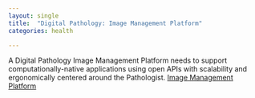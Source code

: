 ```yaml
---
layout: single
title:  "Digital Pathology: Image Management Platform"
categories: health

---
```

A Digital Pathology Image Management Platform needs to support computationally-native applications using open APIs with scalability and ergonomically centered around the Pathologist. 
[Image Management Platform](https://www.digitalpathologytoday.com/episodes/s2e26)